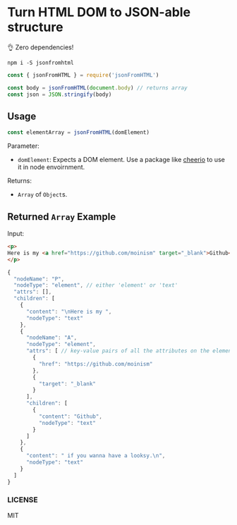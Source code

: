 # Turn HTML DOM to JSON-able structure

👌 Zero dependencies!

```
npm i -S jsonfromhtml
```

```js
const { jsonFromHTML } = require('jsonFromHTML')

const body = jsonFromHTML(document.body) // returns array
const json = JSON.stringify(body)
```

## Usage

```js
const elementArray = jsonFromHTML(domElement)
```

Parameter:
 - `domElement`: Expects a DOM element. Use a package like [cheerio](https://www.npmjs.com/package/cheerio) to use it in node envoirnment.


Returns:
- `Array` of `Object`s.

## Returned `Array` Example

Input:

```html
<p>
Here is my <a href="https://github.com/moinism" target="_blank">Github</a> if you wanna have a looksy.
</p>
```

```js
{
  "nodeName": "P",
  "nodeType": "element", // either 'element' or 'text'
  "attrs": [],
  "children": [
    {
      "content": "\nHere is my ",
      "nodeType": "text"
    },
    {
      "nodeName": "A",
      "nodeType": "element",
      "attrs": [ // key-value pairs of all the attributes on the element.
        {
          "href": "https://github.com/moinism"
        },
        {
          "target": "_blank"
        }
      ],
      "children": [
        {
          "content": "Github",
          "nodeType": "text"
        }
      ]
    },
    {
      "content": " if you wanna have a looksy.\n",
      "nodeType": "text"
    }
  ]
}
```


### LICENSE

MIT